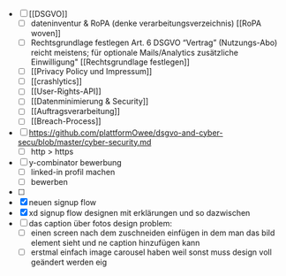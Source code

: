 - [ ] [[DSGVO]]
	- [ ] dateninventur & RoPA (denke verarbeitungsverzeichnis) [[RoPA woven]]
	- [ ] Rechtsgrundlage festlegen Art. 6 DSGVO “Vertrag” (Nutzungs-Abo) reicht meistens; für optionale Mails/Analytics zusätzliche Einwilligung" [[Rechtsgrundlage festlegen]]
	- [ ] [[Privacy Policy und Impressum]]
	- [ ] [[crashlytics]]
	- [ ] [[User-Rights-API]] 
	- [ ] [[Datenminimierung & Security]]
	- [ ] [[Auftragsverarbeitung]]
	- [ ] [[Breach-Process]]
- [ ] https://github.com/plattformOwee/dsgvo-and-cyber-secu/blob/master/cyber-security.md
	- [ ] http > https
- [ ] y-combinator bewerbung
	- [ ] linked-in profil machen
	- [ ] bewerben
- [ ] 
- [x] neuen signup flow
- [x] xd signup flow designen mit erklärungen und so dazwischen
- [ ] das caption über fotos design problem:
	- [ ] einen screen nach dem zuschneiden einfügen in dem man das bild element sieht und ne caption hinzufügen kann
	- [ ] erstmal einfach image carousel haben weil sonst muss design voll geändert werden eig
